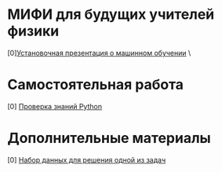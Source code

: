 # МИФИ для будущих учителей физики

[0][Установочная презентация о машинном обучении](https://github.com/ShadarRim/PT_2025/blob/main/00_%D0%9F%D1%80%D0%B5%D0%B7%D0%B5%D0%BD%D1%82%D0%B0%D1%86%D0%B8%D1%8F%20%D0%BE%20ML.pptx) \


# Самостоятельная работа
[0] [Проверка знаний Python](https://contest.yandex.ru/contest/74815/enter)	

# Дополнительные материалы
[0] [Набор данных для решения одной из задач](https://github.com/ShadarRim/PT_2025/blob/main/00a_board-games-raiting.zip)